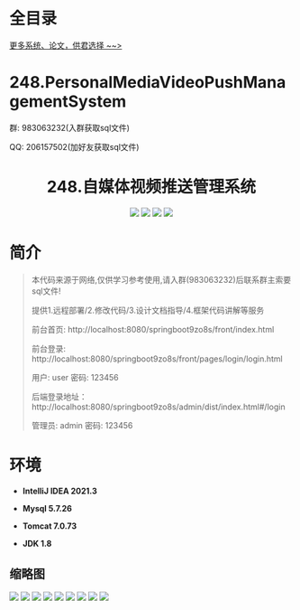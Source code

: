 # 全目录

[更多系统、论文，供君选择 ~~>](https://www.yuque.com/wisebit/blog)

# 248.PersonalMediaVideoPushManagementSystem

<p>群: 983063232(入群获取sql文件)</p>
<p>QQ: 206157502(加好友获取sql文件)</p>

<p><h1 align="center">248.自媒体视频推送管理系统</h1></p>


<p align="center">
	<img src="https://img.shields.io/badge/jdk-1.8-orange.svg"/>
    <img src="https://img.shields.io/badge/springboot-5.x-lightgrey.svg"/>
    <img src="https://img.shields.io/badge/vue-3.x-blue.svg"/>
    <img src="https://img.shields.io/badge/mybatis-5.x-yellow.svg"/>
</p>

# 简介

> 本代码来源于网络,仅供学习参考使用,请入群(983063232)后联系群主索要sql文件!
>
> 提供1.远程部署/2.修改代码/3.设计文档指导/4.框架代码讲解等服务
>
> 前台首页: http://localhost:8080/springboot9zo8s/front/index.html
> 
> 前台登录: http://localhost:8080/springboot9zo8s/front/pages/login/login.html
>
> 用户: user 密码: 123456
>
> 后端登录地址：http://localhost:8080/springboot9zo8s/admin/dist/index.html#/login
>
> 管理员: admin   密码: 123456
>

# 环境

- <b>IntelliJ IDEA 2021.3</b>

- <b>Mysql 5.7.26</b>

- <b>Tomcat 7.0.73</b>

- <b>JDK 1.8</b>




## 缩略图

![](https://bitwise.oss-cn-heyuan.aliyuncs.com/2024/9/10/2f3401d4-88c5-4769-94fc-a75c158d5712.png)
![](https://bitwise.oss-cn-heyuan.aliyuncs.com/2024/9/10/2aba2306-3cb5-4965-950f-624be17c9f83.png)
![](https://bitwise.oss-cn-heyuan.aliyuncs.com/2024/9/10/374bd62e-bf38-4031-81ff-d484601e4694.png)
![](https://bitwise.oss-cn-heyuan.aliyuncs.com/2024/9/10/503b5571-68a3-4b2f-bc87-676c830657a7.png)
![](https://bitwise.oss-cn-heyuan.aliyuncs.com/2024/9/10/78aa8a7d-3242-4c85-8c92-994b2a0e9673.png)
![](https://bitwise.oss-cn-heyuan.aliyuncs.com/2024/9/10/9ca1a89a-ac0c-4281-928b-cac6bd03b2a3.png)
![](https://bitwise.oss-cn-heyuan.aliyuncs.com/2024/9/10/19ef717e-7cb4-4869-8b3d-741ca50428a6.png)
![](https://bitwise.oss-cn-heyuan.aliyuncs.com/2024/9/10/6f10baf2-9dc0-4308-85b1-6c7e85134079.png)
![](https://bitwise.oss-cn-heyuan.aliyuncs.com/2024/9/10/45478ba4-527c-4cec-95d3-5cd280a320cc.png)






